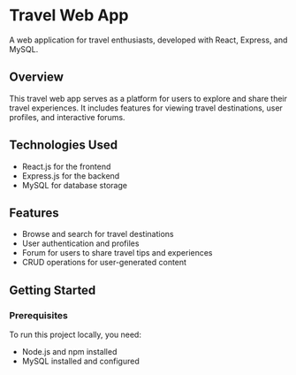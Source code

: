 # Travel Web App

A web application for travel enthusiasts, developed with React, Express, and MySQL.

## Overview

This travel web app serves as a platform for users to explore and share their travel experiences. It includes features for viewing travel destinations, user profiles, and interactive forums.

## Technologies Used

- React.js for the frontend
- Express.js for the backend
- MySQL for database storage

## Features

- Browse and search for travel destinations
- User authentication and profiles
- Forum for users to share travel tips and experiences
- CRUD operations for user-generated content

## Getting Started

### Prerequisites

To run this project locally, you need:

- Node.js and npm installed
- MySQL installed and configured


